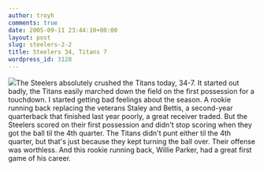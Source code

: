 ```yaml
---
author: troyh
comments: true
date: 2005-09-11 23:44:10+00:00
layout: post
slug: steelers-2-2
title: Steelers 34, Titans 7
wordpress_id: 3128
---
```


![](http://troyandgay.com/pix/Picture1.png)The Steelers absolutely crushed the Titans today, 34-7. It started out badly, the Titans easily marched down the field on the first possession for a touchdown. I started getting bad feelings about the season. A rookie running back replacing the veterans Staley and Bettis, a second-year quarterback that finished last year poorly, a great receiver traded. But the Steelers scored on their first possession and didn't stop scoring when they got the ball til the 4th quarter. The Titans didn't punt either til the 4th quarter, but that's just because they kept turning the ball over. Their offense was worthless. And this rookie running back, Willie Parker, had a great first game of his career.
